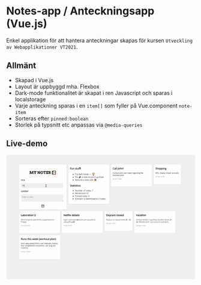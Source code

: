 # Notes-app / Anteckningsapp (Vue.js)

Enkel applikation för att hantera anteckningar skapas för kursen `Utveckling av Webapplikationer VT2021`.



## Allmänt

* Skapad i Vue.js
* Layout är uppbyggd mha. Flexbox
* Dark-mode funktionalitet är skapat i ren Javascript och sparas i localstorage
* Varje anteckning sparas i en `item[]` som fyller på Vue.component `note-item`
* Sorteras efter `pinned:boolean`
* Storlek på typsnitt etc anpassas via `@media-queries`



## Live-demo

![](https://raw.githubusercontent.com/boalbert/notes-vue/master/demo-notes-app.gif)

